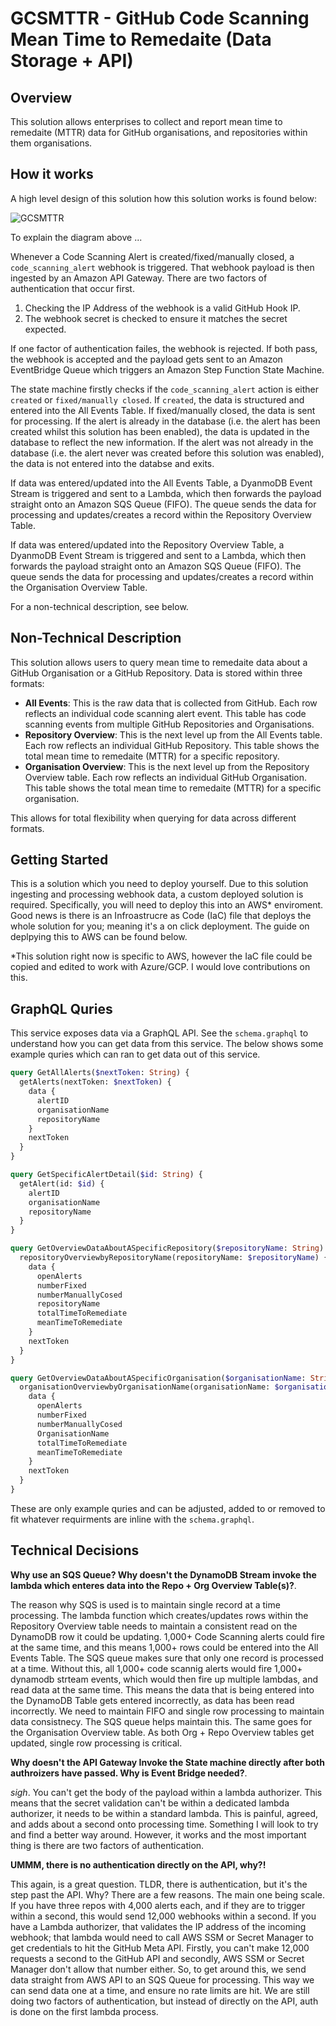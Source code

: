 # GCSMTTR - GitHub Code Scanning Mean Time to Remedaite (Data Storage + API)

## Overview

This solution allows enterprises to collect and report mean time to remedaite (MTTR) data for GitHub organisations, and repositories within them organisations.

## How it works

A high level design of this solution how this solution works is found below:

![GCSMTTR](https://lucid.app/publicSegments/view/d84edc5b-5da1-4b82-b0f7-ab0ccac4b78b/image.png)

To explain the diagram above ...

Whenever a Code Scanning Alert is created/fixed/manually closed, a `code_scanning_alert` webhook is triggered. That webhook payload is then ingested by an Amazon API Gateway. There are two factors of authentication that occur first.

1. Checking the IP Address of the webhook is a valid GitHub Hook IP.
2. The webhook secret is checked to ensure it matches the secret expected.

If one factor of authentication failes, the webhook is rejected. If both pass, the webhook is accepted and the payload gets sent to an Amazon EventBridge Queue which triggers an Amazon Step Function State Machine.

The state machine firstly checks if the `code_scanning_alert` action is either `created` or `fixed/manually closed`. If `created`, the data is structured and entered into the All Events Table. If fixed/manually closed, the data is sent for processing. If the alert is already in the database (i.e. the alert has been created whilst this solution has been enabled), the data is updated in the database to reflect the new information. If the alert was not already in the database (i.e. the alert never was created before this solution was enabled), the data is not entered into the databse and exits.

If data was entered/updated into the All Events Table, a DyanmoDB Event Stream is triggered and sent to a Lambda, which then forwards the payload straight onto an Amazon SQS Queue (FIFO). The queue sends the data for processing and updates/creates a record within the Repository Overview Table.

If data was entered/updated into the Repository Overview Table, a DyanmoDB Event Stream is triggered and sent to a Lambda, which then forwards the payload straight onto an Amazon SQS Queue (FIFO). The queue sends the data for processing and updates/creates a record within the Organisation Overview Table.

For a non-technical description, see below.

## Non-Technical Description

This solution allows users to query mean time to remedaite data about a GitHub Organisation or a GitHub Repository. Data is stored within three formats:

- **All Events**: This is the raw data that is collected from GitHub. Each row reflects an individual code scanning alert event. This table has code scanning events from multiple GitHub Repositories and Organisations.
- **Repository Overview**: This is the next level up from the All Events table. Each row reflects an individual GitHub Repository. This table shows the total mean time to remedaite (MTTR) for a specific repository.
- **Organisation Overview**: This is the next level up from the Repository Overview table. Each row reflects an individual GitHub Organisation. This table shows the total mean time to remedaite (MTTR) for a specific organisation.

This allows for total flexibility when querying for data across different formats.

## Getting Started

This is a solution which you need to deploy yourself. Due to this solution ingesting and processing webhook data, a custom deployed solution is required. Specifically, you will need to deploy this into an AWS\* enviroment. Good news is there is an Infroastrucre as Code (IaC) file that deploys the whole solution for you; meaning it's a on click deployment. The guide on deplpying this to AWS can be found below.

\*This solution right now is specific to AWS, however the IaC file could be copied and edited to work with Azure/GCP. I would love contributions on this.

## GraphQL Quries

This service exposes data via a GraphQL API. See the `schema.graphql` to understand how you can get data from this service. The below shows some example quries which can ran to get data out of this service.

```graphql
query GetAllAlerts($nextToken: String) {
  getAlerts(nextToken: $nextToken) {
    data {
      alertID
      organisationName
      repositoryName
    }
    nextToken
  }
}
```

```graphql
query GetSpecificAlertDetail($id: String) {
  getAlert(id: $id) {
    alertID
    organisationName
    repositoryName
  }
}
```

```graphql
query GetOverviewDataAboutASpecificRepository($repositoryName: String) {
  repositoryOverviewbyRepositoryName(repositoryName: $repositoryName) {
    data {
      openAlerts
      numberFixed
      numberManuallyCosed
      repositoryName
      totalTimeToRemediate
      meanTimeToRemediate
    }
    nextToken
  }
}
```

```graphql
query GetOverviewDataAboutASpecificOrganisation($organisationName: String) {
  organisationOverviewbyOrganisationName(organisationName: $organisationName) {
    data {
      openAlerts
      numberFixed
      numberManuallyCosed
      OrganisationName
      totalTimeToRemediate
      meanTimeToRemediate
    }
    nextToken
  }
}
```

These are only example quries and can be adjusted, added to or removed to fit whatever requirments are inline with the `schema.graphql`.

## Technical Decisions

**Why use an SQS Queue? Why doesn't the DynamoDB Stream invoke the lambda which enteres data into the Repo + Org Overview Table(s)?**.

The reason why SQS is used is to maintain single record at a time processing. The lambda function which creates/updates rows within the Repository Overview table needs to maintain a consistent read on the DynamoDB row it could be updating. 1,000+ Code Scanning alerts could fire at the same time, and this means 1,000+ rows could be entered into the All Events Table. The SQS queue makes sure that only one record is processed at a time. Without this, all 1,000+ code scannig alerts would fire 1,000+ dynamodb strteam events, which would then fire up multiple lambdas, and read data at the same time. This means the data that is being entered into the DynamoDB Table gets entered incorrectly, as data has been read incorrectly. We need to maintain FIFO and single row processing to maintain data consistnecy. The SQS queue helps maintain this. The same goes for the Organisation Overview table. As both Org + Repo Overview tables get updated, single row processing is critical.

**Why doesn't the API Gateway Invoke the State machine directly after both authroizers have passed. Why is Event Bridge needed?**.

_sigh_. You can't get the body of the payload within a lambda authorizer. This means that the secret validation can't be within a dedicated lambda authorizer, it needs to be within a standard lambda. This is painful, agreed, and adds about a second onto processing time. Something I will look to try and find a better way around. However, it works and the most important thing is there are two factors of authentication.

**UMMM, there is no authentication directly on the API, why?!**

This again, is a great question. TLDR, there is authentication, but it's the step past the API. Why? There are a few reasons. The main one being scale. If you have three repos with 4,000 alerts each, and if they are to trigger within a second, this would send 12,000 webhooks within a second. If you have a Lambda authorizer, that validates the IP address of the incoming webhook; that lambda would need to call AWS SSM or Secret Manager to get credentials to hit the GitHub Meta API. Firstly, you can't make 12,000 requests a second to the GitHub API and secondly, AWS SSM or Secret Manager don't allow that number either. So, to get around this, we send data straight from AWS API to an SQS Queue for processing. This way we can send data one at a time, and ensure no rate limits are hit. We are still doing two factors of authentication, but instead of directly on the API, auth is done on the first lambda process.
